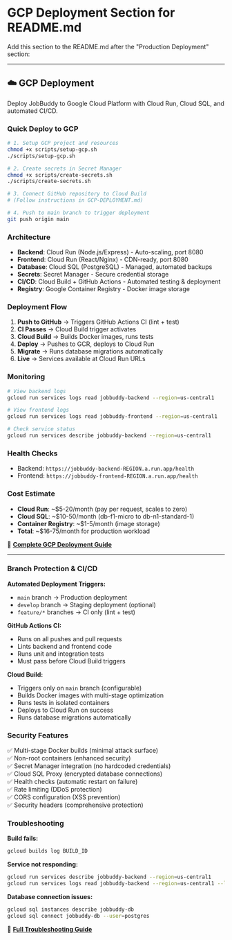 # GCP Deployment Section for README.md

Add this section to the README.md after the "Production Deployment" section:

---

## ☁️ GCP Deployment

Deploy JobBuddy to Google Cloud Platform with Cloud Run, Cloud SQL, and automated CI/CD.

### Quick Deploy to GCP

```bash
# 1. Setup GCP project and resources
chmod +x scripts/setup-gcp.sh
./scripts/setup-gcp.sh

# 2. Create secrets in Secret Manager
chmod +x scripts/create-secrets.sh
./scripts/create-secrets.sh

# 3. Connect GitHub repository to Cloud Build
# (Follow instructions in GCP-DEPLOYMENT.md)

# 4. Push to main branch to trigger deployment
git push origin main
```

### Architecture

- **Backend**: Cloud Run (Node.js/Express) - Auto-scaling, port 8080
- **Frontend**: Cloud Run (React/Nginx) - CDN-ready, port 8080
- **Database**: Cloud SQL (PostgreSQL) - Managed, automated backups
- **Secrets**: Secret Manager - Secure credential storage
- **CI/CD**: Cloud Build + GitHub Actions - Automated testing & deployment
- **Registry**: Google Container Registry - Docker image storage

### Deployment Flow

1. **Push to GitHub** → Triggers GitHub Actions CI (lint + test)
2. **CI Passes** → Cloud Build trigger activates
3. **Cloud Build** → Builds Docker images, runs tests
4. **Deploy** → Pushes to GCR, deploys to Cloud Run
5. **Migrate** → Runs database migrations automatically
6. **Live** → Services available at Cloud Run URLs

### Monitoring

```bash
# View backend logs
gcloud run services logs read jobbuddy-backend --region=us-central1

# View frontend logs
gcloud run services logs read jobbuddy-frontend --region=us-central1

# Check service status
gcloud run services describe jobbuddy-backend --region=us-central1
```

### Health Checks

- Backend: `https://jobbuddy-backend-REGION.a.run.app/health`
- Frontend: `https://jobbuddy-frontend-REGION.a.run.app/health`

### Cost Estimate

- **Cloud Run**: ~$5-20/month (pay per request, scales to zero)
- **Cloud SQL**: ~$10-50/month (db-f1-micro to db-n1-standard-1)
- **Container Registry**: ~$1-5/month (image storage)
- **Total**: ~$16-75/month for production workload

📖 **[Complete GCP Deployment Guide](GCP-DEPLOYMENT.md)**

---

### Branch Protection & CI/CD

**Automated Deployment Triggers:**
- `main` branch → Production deployment
- `develop` branch → Staging deployment (optional)
- `feature/*` branches → CI only (lint + test)

**GitHub Actions CI:**
- Runs on all pushes and pull requests
- Lints backend and frontend code
- Runs unit and integration tests
- Must pass before Cloud Build triggers

**Cloud Build:**
- Triggers only on `main` branch (configurable)
- Builds Docker images with multi-stage optimization
- Runs tests in isolated containers
- Deploys to Cloud Run on success
- Runs database migrations automatically

### Security Features

✅ Multi-stage Docker builds (minimal attack surface)  
✅ Non-root containers (enhanced security)  
✅ Secret Manager integration (no hardcoded credentials)  
✅ Cloud SQL Proxy (encrypted database connections)  
✅ Health checks (automatic restart on failure)  
✅ Rate limiting (DDoS protection)  
✅ CORS configuration (XSS prevention)  
✅ Security headers (comprehensive protection)

### Troubleshooting

**Build fails:**
```bash
gcloud builds log BUILD_ID
```

**Service not responding:**
```bash
gcloud run services describe jobbuddy-backend --region=us-central1
gcloud run services logs read jobbuddy-backend --region=us-central1 --limit=50
```

**Database connection issues:**
```bash
gcloud sql instances describe jobbuddy-db
gcloud sql connect jobbuddy-db --user=postgres
```

📖 **[Full Troubleshooting Guide](GCP-DEPLOYMENT.md#troubleshooting)**
